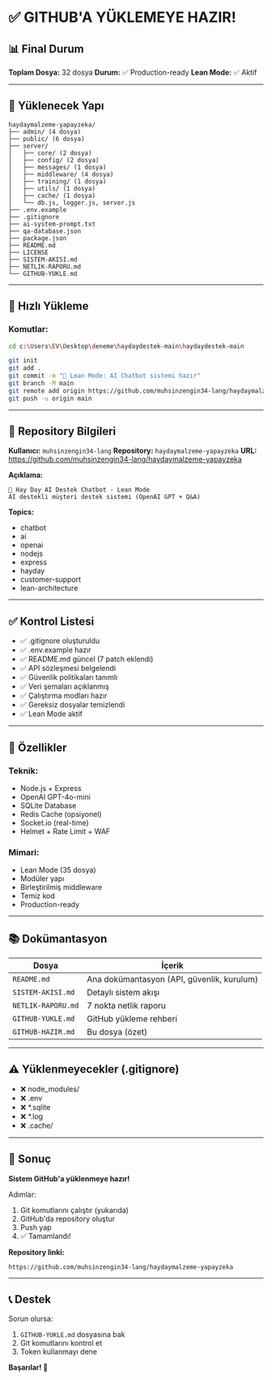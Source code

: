 # ✅ GITHUB'A YÜKLEMEYE HAZIR!

## 📊 Final Durum

**Toplam Dosya:** 32 dosya
**Durum:** ✅ Production-ready
**Lean Mode:** ✅ Aktif

---

## 📁 Yüklenecek Yapı

```
haydaymalzeme-yapayzeka/
├── admin/ (4 dosya)
├── public/ (6 dosya)
├── server/
│   ├── core/ (2 dosya)
│   ├── config/ (2 dosya)
│   ├── messages/ (1 dosya)
│   ├── middleware/ (4 dosya)
│   ├── training/ (1 dosya)
│   ├── utils/ (1 dosya)
│   ├── cache/ (1 dosya)
│   └── db.js, logger.js, server.js
├── .env.example
├── .gitignore
├── ai-system-prompt.txt
├── qa-database.json
├── package.json
├── README.md
├── LICENSE
├── SISTEM-AKISI.md
├── NETLIK-RAPORU.md
└── GITHUB-YUKLE.md
```

---

## 🚀 Hızlı Yükleme

### Komutlar:
```bash
cd c:\Users\EV\Desktop\deneme\haydaydestek-main\haydaydestek-main

git init
git add .
git commit -m "🎯 Lean Mode: AI Chatbot sistemi hazır"
git branch -M main
git remote add origin https://github.com/muhsinzengin34-lang/haydaymalzeme-yapayzeka.git
git push -u origin main
```

---

## 📝 Repository Bilgileri

**Kullanıcı:** `muhsinzengin34-lang`
**Repository:** `haydaymalzeme-yapayzeka`
**URL:** https://github.com/muhsinzengin34-lang/haydaymalzeme-yapayzeka

**Açıklama:**
```
🌾 Hay Day AI Destek Chatbot - Lean Mode
AI destekli müşteri destek sistemi (OpenAI GPT + Q&A)
```

**Topics:**
- chatbot
- ai
- openai
- nodejs
- express
- hayday
- customer-support
- lean-architecture

---

## ✅ Kontrol Listesi

- ✅ .gitignore oluşturuldu
- ✅ .env.example hazır
- ✅ README.md güncel (7 patch eklendi)
- ✅ API sözleşmesi belgelendi
- ✅ Güvenlik politikaları tanımlı
- ✅ Veri şemaları açıklanmış
- ✅ Çalıştırma modları hazır
- ✅ Gereksiz dosyalar temizlendi
- ✅ Lean Mode aktif

---

## 🎯 Özellikler

### Teknik:
- Node.js + Express
- OpenAI GPT-4o-mini
- SQLite Database
- Redis Cache (opsiyonel)
- Socket.io (real-time)
- Helmet + Rate Limit + WAF

### Mimari:
- Lean Mode (35 dosya)
- Modüler yapı
- Birleştirilmiş middleware
- Temiz kod
- Production-ready

---

## 📚 Dokümantasyon

| Dosya | İçerik |
|-------|--------|
| `README.md` | Ana dokümantasyon (API, güvenlik, kurulum) |
| `SISTEM-AKISI.md` | Detaylı sistem akışı |
| `NETLIK-RAPORU.md` | 7 nokta netlik raporu |
| `GITHUB-YUKLE.md` | GitHub yükleme rehberi |
| `GITHUB-HAZIR.md` | Bu dosya (özet) |

---

## ⚠️ Yüklenmeyecekler (.gitignore)

- ❌ node_modules/
- ❌ .env
- ❌ *.sqlite
- ❌ *.log
- ❌ .cache/

---

## 🎉 Sonuç

**Sistem GitHub'a yüklenmeye hazır!**

Adımlar:
1. Git komutlarını çalıştır (yukarıda)
2. GitHub'da repository oluştur
3. Push yap
4. ✅ Tamamlandı!

**Repository linki:**
```
https://github.com/muhsinzengin34-lang/haydaymalzeme-yapayzeka
```

---

## 📞 Destek

Sorun olursa:
1. `GITHUB-YUKLE.md` dosyasına bak
2. Git komutlarını kontrol et
3. Token kullanmayı dene

**Başarılar! 🚀**
